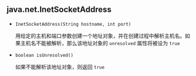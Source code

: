 ## java.net.InetSocketAddress

* `InetSocketAddress(String hostname, int port)`

  用给定的主机和端口参数创建一个地址对象，并在创建过程中解析主机名。如果主机名不能被解析，那么该地址对象的 `unresolved` 属性将被设为 `true`

* `boolean isUnresolved()`

  如果不能解析该地址对象，则返回 `true`

  